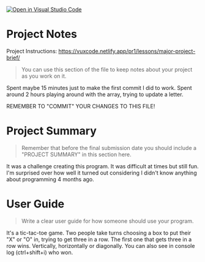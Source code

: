 [![Open in Visual Studio Code](https://classroom.github.com/assets/open-in-vscode-f059dc9a6f8d3a56e377f745f24479a46679e63a5d9fe6f495e02850cd0d8118.svg)](https://classroom.github.com/online_ide?assignment_repo_id=6107511&assignment_repo_type=AssignmentRepo)
# Project Notes

Project Instructions: https://vuxcode.netlify.app/pr1/lessons/major-project-brief/

> You can use this section of the file to keep notes about your project as you work on it.

Spent maybe 15 minutes just to make the first commit I did to work.
Spent around 2 hours playing around with the array, trying to update a letter.

REMEMBER TO "COMMIT" YOUR CHANGES TO THIS FILE!

# Project Summary

> Remember that before the final submission date you should include a "PROJECT SUMMARY" in this section here. 

It was a challenge creating this program. It was difficult at times but still fun. I'm surprised over how well it turned out considering I didn't know anything about programming 4 months ago.

# User Guide

> Write a clear user guide for how someone should use your program.

It's a tic-tac-toe game. Two people take turns choosing a box to put their "X" or "O" in, trying to get three in a row. The first one that gets three in a row wins. Vertically, horizontally or diagonally. You can also see in console log (ctrl+shift+i) who won.
